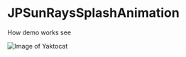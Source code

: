 # JPSunRaysSplashAnimation

How demo works see

![Image of Yaktocat](https://github.com/jp73923/JPSunRaysSplashAnimation/blob/main/SunRays.gif)
